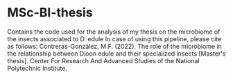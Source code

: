 # MSc-BI-thesis
Contains the code used for the analysis of my thesis on the microbiome of the insects associated to D. edule
In case of using this pipeline, please cite as follows:
Contreras-González, M.F. (2022). The role of the microbiome in the relationship between Dioon edule and their specialized insects [Master's thesis]. Center For Research And Advanced Studies of the National Polytechnic Institute.
